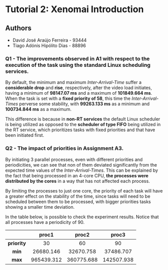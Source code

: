 # **Tutorial 2: Xenomai Introduction**

## **Authors**

- David José Araújo Ferreira - 93444 <br> 
- Tiago Adónis Hipólito Dias - 88896

### **Q1 - The improvements observed in A1 with respect to the execution of the task using the standard Linux scheduling services.**

By default, the minimum and maximum *Inter-Arrival-Time* suffer a **considerable drop** and **rise**, respectively, after the video load initiates, having a minimum of **98147.07 ms** and a maximum of **101849.664 ms**.
When the task is set with a **fixed priority of 58**, this time the *Inter-Arrival-Times* perverse some stability, with **99263.133 ms** as a minimum and **100734.844 ms** as a maximum.

This difference is because in **non-RT services** the default Linux scheduler is being utilized as opposed to the **scheduler of type FIFO** being utilized in the RT service, which prioritizes tasks with fixed priorities and that have been initiated first.

### **Q2 - The impact of priorities in Assignment A3.**

By initiating 3 parallel processes, even with different priorities and periodicities, we can see that non of them deviated significantly from the expected time values of the *Inter-Arrival-Times*. This can be explained by the fact that being processed in an 4-core CPU, **the processes were distributed by the cores** in a way that has not affected each process.

By limiting the processes to just one core, the priority of each task will have a greater effect on the stability of the time, since tasks will need to be scheduled between them to be processed, with bigger priorities tasks showing a smaller time deviation. 

In the table below, is possible to check the experiment results. Notice that all processes have a periodicity of 90.

|                |     proc1    |     proc2    |     proc3    |   
|:--------------:|:------------:|:------------:|:------------:|
| **priority**   |      30      |       60     |       90     |
|    **min**     |  26680.146   |   32670.758  |   37486.707  |
|    **max**     |  965439.312  |   360775.688 |   142507.938 |
